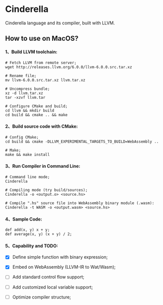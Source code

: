 # Cinderella
Cinderella language and its compiler, built with LLVM.


## How to use on MacOS?

#### 1、Build LLVM toolchain:
```commandline
# Fetch LLVM from remote server;
wget http://releases.llvm.org/6.0.0/llvm-6.0.0.src.tar.xz

# Rename file;
mv llvm-6.0.0.src.tar.xz llvm.tar.xz

# Uncompress bundle;
xz -d llvm.tar.xz
tar -xzvf llvm.tar

# Configure CMake and build;
cd llvm && mkdir build
cd build && cmake .. && make
```

#### 2、Build source code with CMake:
```commandline
# Config CMake;
cd build && cmake -DLLVM_EXPERIMENTAL_TARGETS_TO_BUILD=WebAssembly ..

# Make;
make && make install
```

#### 3、Run Compiler in Command Line:
```commandline 
# Command line mode;
Cinderella

# Compiling mode (try build/sources);
Cinderella -o <output.o> <source.hs>

# Compile ".hs" source file into WebAssembly binary module (.wasm):
Cinderella -t WASM -o <output.wasm> <source.hs>
```

#### 4、Sample Code:
```hangScript
def add(x, y) x + y;
def average(x, y) (x + y) / 2;
```

#### 5、Capability and TODO:
- [x] Define simple function with binary expression;
- [x] Embed on WebAssembly (LLVM-IR to Wat/Wasm);
- [ ] Add standard control flow support;
- [ ] Add customized local variable support;
- [ ] Optimize compiler structure;

